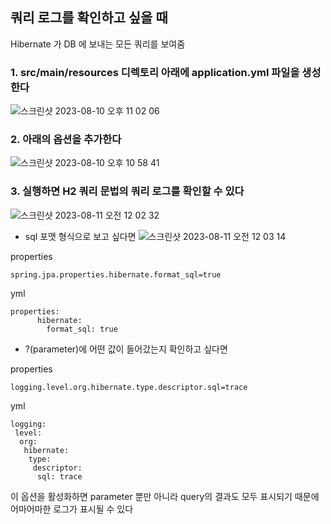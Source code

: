## 쿼리 로그를 확인하고 싶을 때  
Hibernate 가 DB 에 보내는 모든 쿼리를 보여줌


### 1. src/main/resources 디렉토리 아래에 application.yml 파일을 생성한다


![스크린샷 2023-08-10 오후 11 02 06](https://github.com/5selny/5selny.github.io/assets/115622936/3a81abfa-f320-41c0-aec9-2c32765b00db)


### 2. 아래의 옵션을 추가한다


![스크린샷 2023-08-10 오후 10 58 41](https://github.com/5selny/5selny.github.io/assets/115622936/9e90cef6-1b2d-430c-91f7-892760ccf29e)


### 3. 실행하면 H2 쿼리 문법의 쿼리 로그를 확인할 수 있다


![스크린샷 2023-08-11 오전 12 02 32](https://github.com/5selny/5selny.github.io/assets/115622936/cb1c4b9a-c675-4db6-be55-96f117dd118c) 

- sql 포맷 형식으로 보고 싶다면
![스크린샷 2023-08-11 오전 12 03 14](https://github.com/5selny/5selny.github.io/assets/115622936/6d8c0636-496e-4324-b75f-057f2c589376)

properties
```
spring.jpa.properties.hibernate.format_sql=true​
```
yml
```
properties:
      hibernate:
        format_sql: true
```


- ?(parameter)에 어떤 값이 들어갔는지 확인하고 싶다면

properties
```
logging.level.org.hibernate.type.descriptor.sql=trace
```
yml
```
logging:
 level:
  org:
   hibernate:
    type:
     descriptor:
      sql: trace​
```
이 옵션을 활성화하면 parameter 뿐만 아니라 query의 결과도 모두 표시되기 때문에 어마어마한 로그가 표시될 수 있다
 
  
